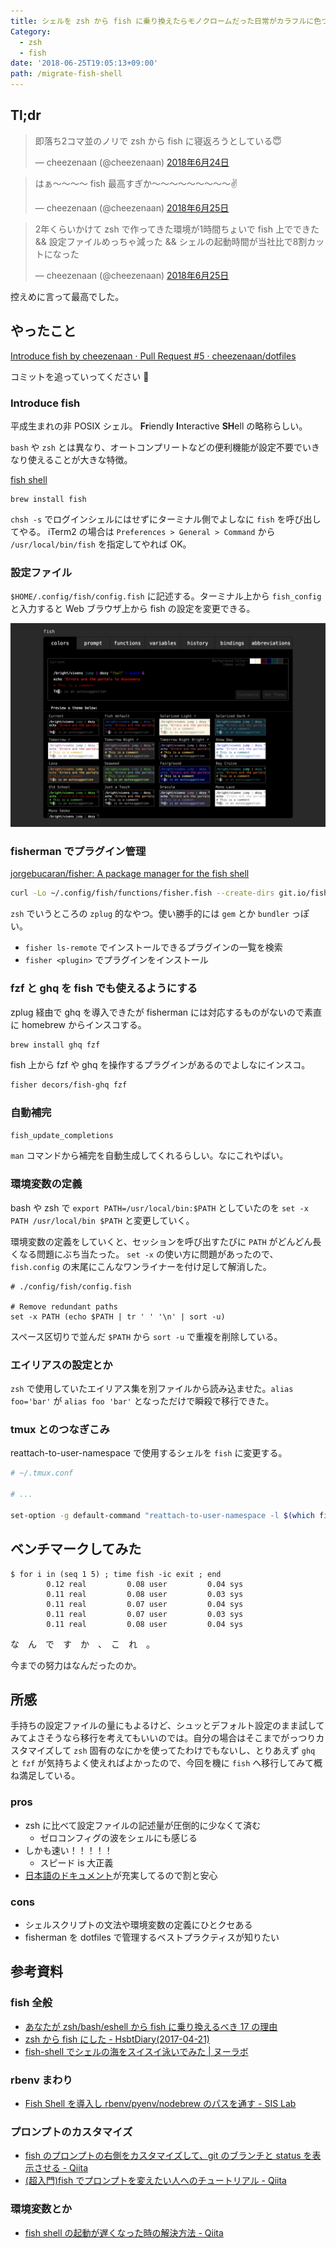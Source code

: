 ```yaml
---
title: シェルを zsh から fish に乗り換えたらモノクロームだった日常がカラフルに色づきはじめた
Category:
  - zsh
  - fish
date: '2018-06-25T19:05:13+09:00'
path: /migrate-fish-shell
---
```


## Tl;dr

<blockquote class="twitter-tweet" data-lang="ja"><p lang="ja" dir="ltr">即落ち2コマ並のノリで zsh から fish に寝返ろうとしている😇</p>&mdash; cheezenaan (@cheezenaan) <a href="https://twitter.com/cheezenaan/status/1010828604316401664?ref_src=twsrc%5Etfw">2018年6月24日</a></blockquote>

<blockquote class="twitter-tweet" data-lang="ja"><p lang="ja" dir="ltr">はぁ〜〜〜〜 fish 最高すぎか〜〜〜〜〜〜〜〜〜✌</p>&mdash; cheezenaan (@cheezenaan) <a href="https://twitter.com/cheezenaan/status/1011168798395658240?ref_src=twsrc%5Etfw">2018年6月25日</a></blockquote>

<blockquote class="twitter-tweet" data-lang="ja"><p lang="ja" dir="ltr">2年くらいかけて zsh で作ってきた環境が1時間ちょいで fish 上でできた &amp;&amp; 設定ファイルめっちゃ減った &amp;&amp; シェルの起動時間が当社比で8割カットになった</p>&mdash; cheezenaan (@cheezenaan) <a href="https://twitter.com/cheezenaan/status/1011174781629034499?ref_src=twsrc%5Etfw">2018年6月25日</a></blockquote>

控えめに言って最高でした。

## やったこと

[Introduce fish by cheezenaan · Pull Request #5 · cheezenaan/dotfiles](https://github.com/cheezenaan/dotfiles/pull/5)

コミットを追っていってください :pray:

### Introduce fish

平成生まれの非 POSIX シェル。 **Fr**iendly **I**nteractive **SH**ell の略称らしい。

`bash` や `zsh` とは異なり、オートコンプリートなどの便利機能が設定不要でいきなり使えることが大きな特徴。

[fish shell](https://fishshell.com/)

```/bin/sh
brew install fish
```

`chsh -s` でログインシェルにはせずにターミナル側でよしなに `fish` を呼び出してやる。 iTerm2 の場合は `Preferences > General > Command` から `/usr/local/bin/fish` を指定してやれば OK。

### 設定ファイル

`$HOME/.config/fish/config.fish` に記述する。ターミナル上から `fish_config` と入力すると Web ブラウザ上から fish の設定を変更できる。

![confugration](20180625185745.png)

### fisherman でプラグイン管理

[jorgebucaran/fisher: A package manager for the fish shell](https://github.com/jorgebucaran/fisher)

```sh
curl -Lo ~/.config/fish/functions/fisher.fish --create-dirs git.io/fisherman
```

`zsh` でいうところの `zplug` 的なやつ。使い勝手的には `gem` とか `bundler` っぽい。

- `fisher ls-remote` でインストールできるプラグインの一覧を検索
- `fisher <plugin>` でプラグインをインストール

### fzf と ghq を fish でも使えるようにする

zplug 経由で ghq を導入できたが fisherman には対応するものがないので素直に homebrew からインスコする。

```sh
brew install ghq fzf
```

fish 上から fzf や ghq を操作するプラグインがあるのでよしなにインスコ。

```sh
fisher decors/fish-ghq fzf
```

### 自動補完

```sh
fish_update_completions
```

`man` コマンドから補完を自動生成してくれるらしい。なにこれやばい。

### 環境変数の定義

bash や zsh で `export PATH=/usr/local/bin:$PATH` としていたのを `set -x PATH /usr/local/bin $PATH` と変更していく。

環境変数の定義をしていくと、セッションを呼び出すたびに `PATH` がどんどん長くなる問題にぶち当たった。
`set -x` の使い方に問題があったので、 `fish.config` の末尾にこんなワンライナーを付け足して解消した。

```fish
# ./config/fish/config.fish

# Remove redundant paths
set -x PATH (echo $PATH | tr ' ' '\n' | sort -u)
```

スペース区切りで並んだ `$PATH` から `sort -u` で重複を削除している。

### エイリアスの設定とか

`zsh` で使用していたエイリアス集を別ファイルから読み込ませた。`alias foo='bar'` が `alias foo 'bar'` となっただけで瞬殺で移行できた。

### tmux とのつなぎこみ

reattach-to-user-namespace で使用するシェルを `fish` に変更する。

```sh
# ~/.tmux.conf

# ...

set-option -g default-command "reattach-to-user-namespace -l $(which fish)"
```

## ベンチマークしてみた

```fish
$ for i in (seq 1 5) ; time fish -ic exit ; end
        0.12 real         0.08 user         0.04 sys
        0.11 real         0.08 user         0.03 sys
        0.11 real         0.07 user         0.04 sys
        0.11 real         0.07 user         0.03 sys
        0.11 real         0.08 user         0.04 sys
```

な　ん　で　す　か　、　こ　れ　。

今までの努力はなんだったのか。

## 所感

手持ちの設定ファイルの量にもよるけど、シュッとデフォルト設定のまま試してみてよさそうなら移行を考えてもいいのでは。自分の場合はそこまでがっつりカスタマイズして `zsh` 固有のなにかを使ってたわけでもないし、とりあえず `ghq` と `fzf` が気持ちよく使えればよかったので、今回を機に `fish` へ移行してみて概ね満足している。

### pros

- zsh に比べて設定ファイルの記述量が圧倒的に少なくて済む
  - ゼロコンフィグの波をシェルにも感じる
- しかも速い！！！！！
  - スピード is 大正義
- [日本語のドキュメント](http://fish.rubikitch.com/)が充実してるので割と安心

### cons

- シェルスクリプトの文法や環境変数の定義にひとクセある
- fisherman を dotfiles で管理するベストプラクティスが知りたい

## 参考資料

### fish 全般

- [あなたが zsh/bash/eshell から fish に乗り換えるべき 17 の理由](http://emacs.rubikitch.com/zsh-fish-emacs-eshell/)
- [zsh から fish にした - HsbtDiary(2017-04-21)](https://www.hsbt.org/diary/20170421.html)
- [fish-shell でシェルの海をスイスイ泳いでみた | ヌーラボ](https://nulab-inc.com/ja/blog/backlog/fish-shell-tutorial/)

### rbenv まわり

- [Fish Shell を導入し rbenv/pyenv/nodebrew のパスを通す - SIS Lab](https://www.meganii.com/blog/2018/04/27/implementation-fish-shell/)

### プロンプトのカスタマイズ

- [fish のプロンプトの右側をカスタマイズして、git のブランチと status を表示させる - Qiita](https://qiita.com/mom0tomo/items/b593c0e98c1eea70a114)
- [(超入門)fish でプロンプトを変えたい人へのチュートリアル - Qiita](https://qiita.com/najayama/items/553329c242edc434b155#_reference-2c03c712e4e5f8f4c07e)

### 環境変数とか

- [fish shell の起動が遅くなった時の解決方法 - Qiita](https://qiita.com/WorldDownTown/items/dc6cc40226f5942fb30d)
